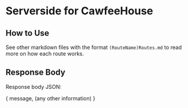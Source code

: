# Serverside for CawfeeHouse

## How to Use

See other markdown files with the format `(RouteName)Routes.md` to read more on how each route works.

## Response Body

Response body JSON:

{
message,
(any other information)
}
